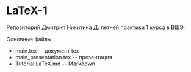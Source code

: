 # LaTeX-1
Репозиторий Дмитрия Никитина Д. летней практики 1 курса в ВШЭ.

Основные файлы:

- main.tex -- документ tex
- main_presentation.tex -- презентация
- Tutorial LaTeX.md -- Markdown
